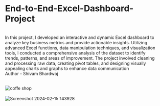 # End-to-End-Excel-Dashboard-Project
<br>
In this project, I developed an interactive and dynamic Excel dashboard to analyze key business metrics and provide actionable insights. Utilizing advanced Excel functions, data manipulation techniques, and visualization tools, I conducted a comprehensive analysis of the dataset to identify trends, patterns, and areas of improvement. The project involved cleaning and processing raw data, creating pivot tables, and designing visually appealing charts and graphs to enhance data communication
<br>
Author - Shivam Bhardwaj
<br>
<br>

![coffe shop](https://github.com/user-attachments/assets/b89cfaa3-8915-429c-a77e-e37f67b7eb13)
<br>
<br>
![Screenshot 2024-02-15 143928](https://github.com/user-attachments/assets/bd511aca-6fb6-483c-ac08-1040cf88b07f)
